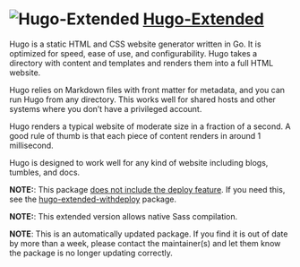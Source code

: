 # ![Hugo-Extended](https://cdn.jsdelivr.net/gh/pauby/ChocoPackages@e175f741/icons/hugo-extended.png "Hugo Logo") [Hugo-Extended](https://chocolatey.org/packages/hugo-extended)

Hugo is a static HTML and CSS website generator written in Go. It is optimized for speed, ease of use, and configurability. Hugo takes a directory with content and templates and renders them into a full HTML website.

Hugo relies on Markdown files with front matter for metadata, and you can run Hugo from any directory. This works well for shared hosts and other systems where you don’t have a privileged account.

Hugo renders a typical website of moderate size in a fraction of a second. A good rule of thumb is that each piece of content renders in around 1 millisecond.

Hugo is designed to work well for any kind of website including blogs, tumbles, and docs.

**NOTE:**: This package [does not include the deploy feature](https://github.com/gohugoio/hugo/issues/12994). If you need this, see the [hugo-extended-withdeploy](https://chocolatey.org/packages/hugo-extended-withdeploy) package.

**NOTE:**: This extended version allows native Sass compilation.

**NOTE**: This is an automatically updated package. If you find it is out of date by more than a week, please contact the maintainer(s) and let them know the package is no longer updating correctly.